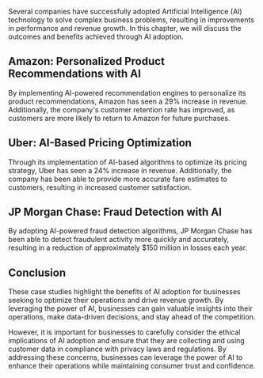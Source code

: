 
Several companies have successfully adopted Artificial Intelligence (AI) technology to solve complex business problems, resulting in improvements in performance and revenue growth. In this chapter, we will discuss the outcomes and benefits achieved through AI adoption.

Amazon: Personalized Product Recommendations with AI
----------------------------------------------------

By implementing AI-powered recommendation engines to personalize its product recommendations, Amazon has seen a 29% increase in revenue. Additionally, the company's customer retention rate has improved, as customers are more likely to return to Amazon for future purchases.

Uber: AI-Based Pricing Optimization
-----------------------------------

Through its implementation of AI-based algorithms to optimize its pricing strategy, Uber has seen a 24% increase in revenue. Additionally, the company has been able to provide more accurate fare estimates to customers, resulting in increased customer satisfaction.

JP Morgan Chase: Fraud Detection with AI
----------------------------------------

By adopting AI-powered fraud detection algorithms, JP Morgan Chase has been able to detect fraudulent activity more quickly and accurately, resulting in a reduction of approximately $150 million in losses each year.

Conclusion
----------

These case studies highlight the benefits of AI adoption for businesses seeking to optimize their operations and drive revenue growth. By leveraging the power of AI, businesses can gain valuable insights into their operations, make data-driven decisions, and stay ahead of the competition.

However, it is important for businesses to carefully consider the ethical implications of AI adoption and ensure that they are collecting and using customer data in compliance with privacy laws and regulations. By addressing these concerns, businesses can leverage the power of AI to enhance their operations while maintaining consumer trust and confidence.
